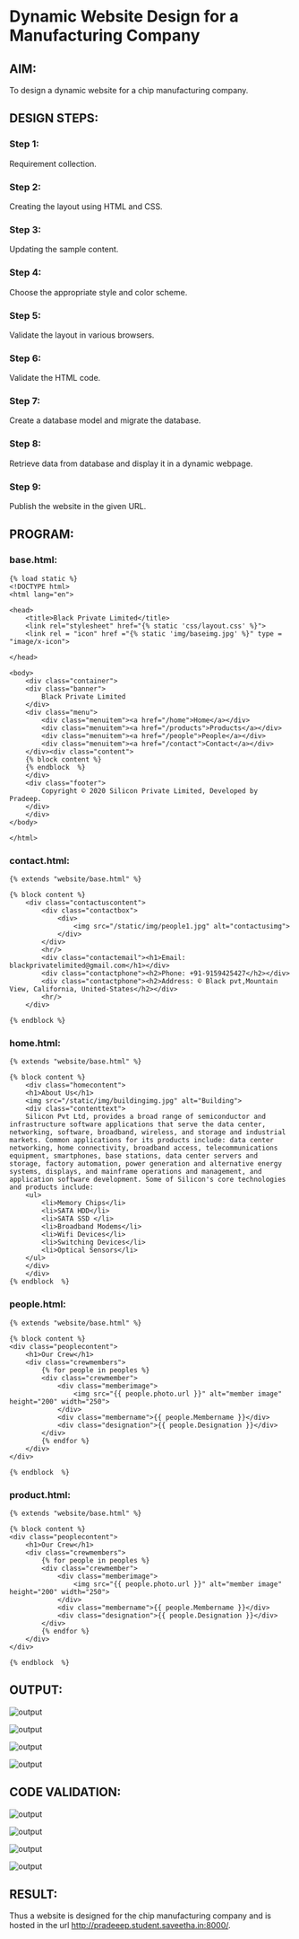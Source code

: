 # Dynamic Website Design for a Manufacturing Company
## AIM:
To design a dynamic website for a chip manufacturing company.

## DESIGN STEPS:
### Step 1: 
Requirement collection.
### Step 2:
Creating the layout using HTML and CSS.
### Step 3:
Updating the sample content.
### Step 4:
Choose the appropriate style and color scheme.
### Step 5:
Validate the layout in various browsers.
### Step 6:
Validate the HTML code.
### Step 7:
Create a database model and migrate the database.
### Step 8:
Retrieve data from database and display it in a dynamic webpage.
### Step 9:
Publish the website in the given URL.

## PROGRAM:

### base.html:
```
{% load static %}
<!DOCTYPE html>
<html lang="en">

<head>
    <title>Black Private Limited</title>
    <link rel="stylesheet" href="{% static 'css/layout.css' %}">
    <link rel = "icon" href ="{% static 'img/baseimg.jpg' %}" type = "image/x-icon"> 
              
</head>

<body>
    <div class="container">
    <div class="banner">
        Black Private Limited
    </div>
    <div class="menu">
        <div class="menuitem"><a href="/home">Home</a></div> 
        <div class="menuitem"><a href="/products">Products</a></div>
        <div class="menuitem"><a href="/people">People</a></div> 
        <div class="menuitem"><a href="/contact">Contact</a></div> 
    </div><div class="content">
    {% block content %}    
    {% endblock  %}
    </div>
    <div class="footer">
        Copyright © 2020 Silicon Private Limited, Developed by Pradeep.
    </div>
    </div>
</body>

</html>
```
### contact.html:
```
{% extends "website/base.html" %}

{% block content %}
    <div class="contactuscontent">
        <div class="contactbox">
            <div>
                <img src="/static/img/people1.jpg" alt="contactusimg">
            </div>
        </div>
        <hr/>
        <div class="contactemail"><h1>Email: blackprivatelimited@gmail.com</h1></div>
        <div class="contactphone"><h2>Phone: +91-9159425427</h2></div>
        <div class="contactphone"><h2>Address: © Black pvt,Mountain View, California, United-States</h2></div>
        <hr/>
    </div>

{% endblock %}
```
### home.html:
```
{% extends "website/base.html" %}

{% block content %}
    <div class="homecontent">    
    <h1>About Us</h1>
    <img src="/static/img/buildingimg.jpg" alt="Building">
    <div class="contenttext">
    Silicon Pvt Ltd, provides a broad range of semiconductor and infrastructure software applications that serve the data center, networking, software, broadband, wireless, and storage and industrial markets. Common applications for its products include: data center networking, home connectivity, broadband access, telecommunications equipment, smartphones, base stations, data center servers and storage, factory automation, power generation and alternative energy systems, displays, and mainframe operations and management, and application software development. Some of Silicon's core technologies and products include:
    <ul>
        <li>Memory Chips</li>
        <li>SATA HDD</li>
        <li>SATA SSD </li>
        <li>Broadband Modems</li>
        <li>Wifi Devices</li>
        <li>Switching Devices</li>
        <li>Optical Sensors</li>
    </ul> 
    </div>
    </div>
{% endblock  %}
```
### people.html:
```
{% extends "website/base.html" %}

{% block content %}
<div class="peoplecontent">
    <h1>Our Crew</h1>
    <div class="crewmembers">
        {% for people in peoples %}
        <div class="crewmember">
            <div class="memberimage">
                <img src="{{ people.photo.url }}" alt="member image" height="200" width="250">
            </div>
            <div class="membername">{{ people.Membername }}</div>
            <div class="designation">{{ people.Designation }}</div>
        </div>
        {% endfor %}
    </div>
</div>

{% endblock  %}
```
### product.html:
```
{% extends "website/base.html" %}

{% block content %}
<div class="peoplecontent">
    <h1>Our Crew</h1>
    <div class="crewmembers">
        {% for people in peoples %}
        <div class="crewmember">
            <div class="memberimage">
                <img src="{{ people.photo.url }}" alt="member image" height="200" width="250">
            </div>
            <div class="membername">{{ people.Membername }}</div>
            <div class="designation">{{ people.Designation }}</div>
        </div>
        {% endfor %}
    </div>
</div>

{% endblock  %}
```


## OUTPUT:

![output](static/img/rr1.jpg)

![output](static/img/rr2.jpg)

![output](static/img/rr3.jpg)

![output](static/img/rr4.jpg)

## CODE VALIDATION:

![output](static/img/rr5.jpg)

![output](static/img/rr6.jpg)

![output](static/img/rr7.jpg)

![output](static/img/rr8.jpg)



## RESULT:

Thus a website is designed for the chip manufacturing company and is hosted in the url http://pradeeep.student.saveetha.in:8000/.
